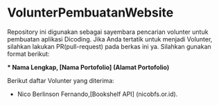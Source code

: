 # VolunterPembuatanWebsite
Repository ini digunakan sebagai sayembara pencarian volunter untuk pembuatan aplikasi Dicoding. Jika Anda tertatik untuk menjadi Volunter, silahkan lakukan PR(pull-request) pada berkas ini ya. Silahkan gunakan format berikut:

**\* Nama Lengkap, [Nama Portofolio] (Alamat Portofolio)**

Berikut daftar Volunter yang diterima:
* Nico Berlinson Fernando,[Bookshelf API] (nicobfs.or.id).
